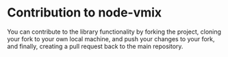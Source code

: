 # Contribution to node-vmix

You can contribute to the library functionality by forking the project, cloning your fork to your own local machine, and push your changes to your fork, and finally, creating a pull request back to the main repository.

